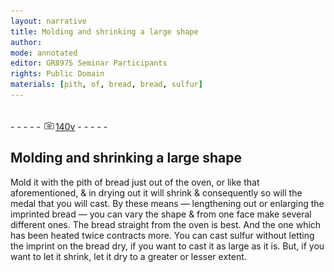 ```yaml
---
layout: narrative
title: Molding and shrinking a large shape
author:
mode: annotated
editor: GR8975 Seminar Participants
rights: Public Domain
materials: [pith, of, bread, bread, sulfur]
---
```


 <br/>- - - - - <a href="http://gallica.bnf.fr/ark:/12148/btv1b10500001g/f286.item.r="><img src="../assets/photo-icon.png" alt="folio image: " style="display:inline-block; margin-bottom:-3px;"/>140v</a> - - - - - <br/> 
## Molding and shrinking a large shape

 
 Mold it with the pith of bread just out of the oven, or like that aforementioned, & in drying out it will shrink & consequently so will the medal that you will cast. By these means — lengthening out or enlarging the imprinted bread — you can vary the shape & from one face make several different ones. The bread straight from the oven is best. And the one which has been heated twice contracts more. You can cast sulfur without letting the imprint on the bread dry, if you want to cast it as large as it is. But, if you want to let it shrink, let it dry to a greater or lesser extent. 
 